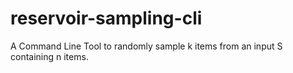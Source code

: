 reservoir-sampling-cli
======================

A Command Line Tool to randomly sample k items from an input S containing n items.

